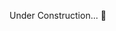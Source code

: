 Under Construction... 🚧

<!-- # Effective batchsize = 8 * 8 = 64 (8 GPUs)

# How to run
# in root dir:
# sbatch run_slurm/run_finetune_detection_8gpus_300e_exp7.slurm benchmarks/mmdetection/projects/ViTDet/configs/vitdet_mask-rcnn_vit-b-mae_lsj-100e.py {checkpoint} {work-dir}

# Before Running: Convert checkpoint
# python benchmarks/mmdetection/tools/model_converters/mmpre2mmdet.py {input_checkpoint_path} {output_checkpoint_path} -->